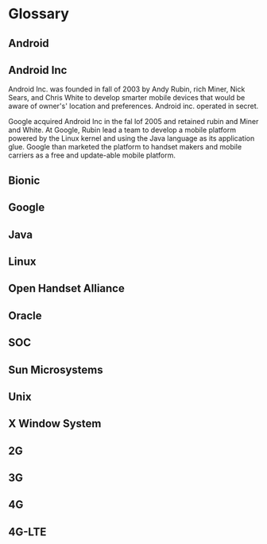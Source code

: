 # Glossary

## Android

## Android Inc

Android Inc. was founded in fall of 2003 by Andy Rubin, rich Miner, Nick Sears, and Chris White to develop smarter mobile devices that would be aware of owner's' location and preferences. Android inc. operated in secret.

Google acquired Android Inc in the fal lof 2005 and retained rubin and Miner and White. At Google, Rubin lead a team to develop a mobile platform powered by the Linux kernel and using the Java language as its application glue.  Google than marketed the platform to handset makers and mobile carriers as a free and update-able mobile platform.

## Bionic

## Google

## Java




## Linux

## Open Handset Alliance

## Oracle


## SOC

## Sun Microsystems

## Unix

## X Window System

## 2G

## 3G

## 4G

## 4G-LTE



